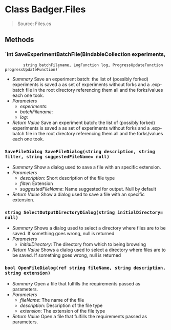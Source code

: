 # Class Badger.Files
> Source: Files.cs
## Methods
### `int SaveExperimentBatchFile(BindableCollection<ExperimentViewModel> experiments,
            string batchFilename, LogFunction log, ProgressUpdateFunction progressUpdateFunction)`
* *Summary*
  Save an experiment batch: the list of (possibly forked) experiments is saved a as set of experiments without forks and a .exp-batch file in the root directory referencing them all and the forks/values each one took.
* *Parameters*
  * _experiments_: 
  * _batchFilename_: 
  * _log_: 
* *Return Value*
  Save an experiment batch: the list of (possibly forked) experiments is saved a as set of experiments without forks and a .exp-batch file in the root directory referencing them all and the forks/values each one took.
### `SaveFileDialog SaveFileDialog(string description, string filter, string suggestedFileName= null)`
* *Summary*
  Show a dialog used to save a file with an specific extension.
* *Parameters*
  * _description_: Short description of the file type
  * _filter_: Extension
  * _suggestedFileName_: Name suggested for output. Null by default
* *Return Value*
  Show a dialog used to save a file with an specific extension.
### `string SelectOutputDirectoryDialog(string initialDirectory= null)`
* *Summary*
  Shows a dialog used to select a directory where files are to be saved. If something goes wrong, null is returned
* *Parameters*
  * _initialDirectory_: The directory from which to being browsing
* *Return Value*
  Shows a dialog used to select a directory where files are to be saved. If something goes wrong, null is returned
### `bool OpenFileDialog(ref string fileName, string description, string extension)`
* *Summary*
  Open a file that fulfills the requirements passed as parameters.
* *Parameters*
  * _fileName_: The name of the file
  * _description_: Description of the file type
  * _extension_: The extension of the file type
* *Return Value*
  Open a file that fulfills the requirements passed as parameters.
